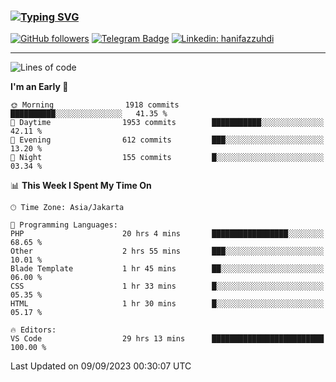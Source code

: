 ### [![Typing SVG](https://readme-typing-svg.herokuapp.com?font=lato&size=22&lines=Hi+There+👋)](https://git.io/typing-svg) 

[![GitHub followers](https://img.shields.io/github/followers/hanifazzuhdi?label=Follow&style=social)](https://github.com/hanifazzuhdi/?tab=follow) 
[![Telegram Badge](https://img.shields.io/badge/-hanif0198-blue?style=social&logo=telegram&link=https://www.t.me/hanif0198/)](https://www.t.me/hanif0198/) 
[![Linkedin: hanifazzuhdi](https://img.shields.io/badge/-hanifazzuhdi-blue?style=flat-square&logo=Linkedin&logoColor=white&link=https://www.linkedin.com/in/hanif-az-zuhdi-69688019b/)](https://www.linkedin.com/in/hanif-az-zuhdi-69688019b/) 

<hr/>

<!--START_SECTION:waka-->
![Lines of code](https://img.shields.io/badge/From%20Hello%20World%20I%27ve%20Written-30.3%20million%20lines%20of%20code-blue)

**I'm an Early 🐤** 

```text
🌞 Morning                1918 commits        ██████████░░░░░░░░░░░░░░░   41.35 % 
🌆 Daytime                1953 commits        ███████████░░░░░░░░░░░░░░   42.11 % 
🌃 Evening                612 commits         ███░░░░░░░░░░░░░░░░░░░░░░   13.20 % 
🌙 Night                  155 commits         █░░░░░░░░░░░░░░░░░░░░░░░░   03.34 % 
```


📊 **This Week I Spent My Time On** 

```text
🕑︎ Time Zone: Asia/Jakarta

💬 Programming Languages: 
PHP                      20 hrs 4 mins       █████████████████░░░░░░░░   68.65 % 
Other                    2 hrs 55 mins       ███░░░░░░░░░░░░░░░░░░░░░░   10.01 % 
Blade Template           1 hr 45 mins        ██░░░░░░░░░░░░░░░░░░░░░░░   06.00 % 
CSS                      1 hr 33 mins        █░░░░░░░░░░░░░░░░░░░░░░░░   05.35 % 
HTML                     1 hr 30 mins        █░░░░░░░░░░░░░░░░░░░░░░░░   05.17 % 

🔥 Editors: 
VS Code                  29 hrs 13 mins      █████████████████████████   100.00 % 
```


 Last Updated on 09/09/2023 00:30:07 UTC
<!--END_SECTION:waka-->
